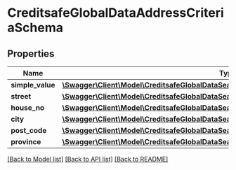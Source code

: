 # CreditsafeGlobalDataAddressCriteriaSchema

## Properties
Name | Type | Description | Notes
------------ | ------------- | ------------- | -------------
**simple_value** | [**\Swagger\Client\Model\CreditsafeGlobalDataSearchCriteriaSchemaQueryStringSchema**](CreditsafeGlobalDataSearchCriteriaSchemaQueryStringSchema.md) |  | [optional] 
**street** | [**\Swagger\Client\Model\CreditsafeGlobalDataSearchCriteriaSchemaValueSchema1SystemString**](CreditsafeGlobalDataSearchCriteriaSchemaValueSchema1SystemString.md) |  | [optional] 
**house_no** | [**\Swagger\Client\Model\CreditsafeGlobalDataSearchCriteriaSchemaValueSchema1SystemString**](CreditsafeGlobalDataSearchCriteriaSchemaValueSchema1SystemString.md) |  | [optional] 
**city** | [**\Swagger\Client\Model\CreditsafeGlobalDataSearchCriteriaSchemaValueSchema1SystemString**](CreditsafeGlobalDataSearchCriteriaSchemaValueSchema1SystemString.md) |  | [optional] 
**post_code** | [**\Swagger\Client\Model\CreditsafeGlobalDataSearchCriteriaSchemaValueSchema1SystemString**](CreditsafeGlobalDataSearchCriteriaSchemaValueSchema1SystemString.md) |  | [optional] 
**province** | [**\Swagger\Client\Model\CreditsafeGlobalDataSearchCriteriaSchemaValueSchema1SystemString**](CreditsafeGlobalDataSearchCriteriaSchemaValueSchema1SystemString.md) |  | [optional] 

[[Back to Model list]](../../README.md#documentation-for-models) [[Back to API list]](../../README.md#documentation-for-api-endpoints) [[Back to README]](../../README.md)

